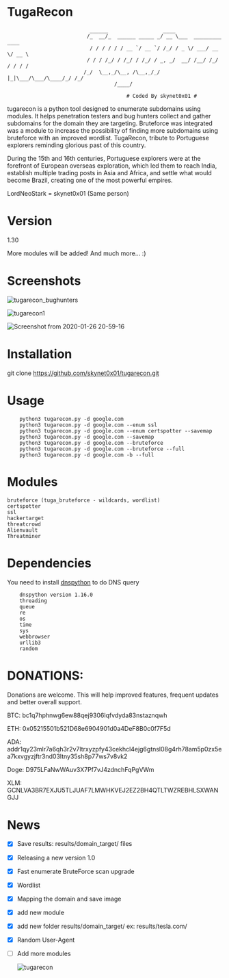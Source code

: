 # TugaRecon

                               ______                  ____                      
                              /_  __/_  ______ _____ _/ __ \___  _________  ____ 
                               / / / / / / __ `/ __ `/ /_/ / _ \/ ___/ __ \/ __ \                
                              / / / /_/ / /_/ / /_/ / _, _/  __/ /__/ /_/ / / / /               
                             /_/  \__,_/\__, /\__,_/_/ |_|\___/\___/\____/_/ /_/              
                                       /____/                                    
  
                                           # Coded By skynet0x01 #

  tugarecon is a python tool designed to enumerate subdomains using modules. It helps penetration testers and bug hunters collect and gather subdomains for the domain they are targeting.  Bruteforce was integrated was a module to increase the possibility of finding more subdomains using bruteforce with an improved wordlist.
TugaRecon, tribute to Portuguese explorers reminding glorious past of this country.

During the 15th and 16th centuries, Portuguese explorers were at the forefront of European overseas exploration, which led them to reach India, establish multiple trading posts in Asia and Africa, and settle what would become Brazil, creating one of the most powerful empires.

LordNeoStark = skynet0x01 (Same person)

# Version
1.30

More modules will be added!
And much more... :)

# Screenshots

![tugarecon_bughunters](https://user-images.githubusercontent.com/39160972/140521748-dfd5127e-2d0f-46c7-a8a5-54995a0ce9b6.png)

![tugarecon1](https://user-images.githubusercontent.com/39160972/72821211-1da77300-3c68-11ea-80a9-db8ea6716e4b.png)

![Screenshot from 2020-01-26 20-59-16](https://user-images.githubusercontent.com/39160972/73141832-4d97b180-4080-11ea-9adc-a83667ea9687.png)

# Installation

git clone https://github.com/skynet0x01/tugarecon.git

# Usage

        python3 tugarecon.py -d google.com
        python3 tugarecon.py -d google.com --enum ssl
        python3 tugarecon.py -d google.com --enum certspotter --savemap
        python3 tugarecon.py -d google.com --savemap
        python3 tugarecon.py -d google.com --bruteforce
        python3 tugarecon.py -d google.com --bruteforce --full
        python3 tugarecon.py -d google.com -b --full

# Modules

    bruteforce (tuga_bruteforce - wildcards, wordlist)
    certspotter
    ssl
    hackertarget
    threatcrowd
    Alienvault
    Threatminer

# Dependencies
You need to install [dnspython](http://www.dnspython.org) to do DNS query

        dnspython version 1.16.0
        threading
        queue
        re
        os
        time
        sys
        webbrowser
        urllib3
        random

# DONATIONS:

Donations are welcome. This will help improved features, frequent updates and better overall support.

BTC:   bc1q7hphnwg6ew88qej9306lqfvdyda83nstaznqwh

ETH:  0x05215501b521D68e6904901d0a4DeF8B0c0f7F5d

ADA:  addr1qy23mlr7a6qh3r2v7ltrxyzpfy43cekhcl4ejg6gtnsl08g4rh78am5p0zx5ea7kxvgyzjftr3nd03ltny35sh8p77ws7v8vk2

Doge: D975LFaNwWAuv3X7Pf7vJ4zdnchFqPgVWm

XLM: GCNLVA3BR7EXJU5TLJUAF7LMWHKVEJ2EZ2BH4QTLTWZREBHLSXWANGJJ

# News
- [x] Save results: results/domain_target/ files
- [x] Releasing a new version 1.0
- [x] Fast enumerate BruteForce scan upgrade
- [x] Wordlist
- [x] Mapping the domain and save image
- [x] add new module
- [x] add new folder results/domain_target/  ex: results/tesla.com/ 
- [x] Random User-Agent
- [ ] Add more modules

   ![tugarecon](https://user-images.githubusercontent.com/39160972/75924110-45d8e300-5e5e-11ea-8832-55c08ecc2902.jpg)
